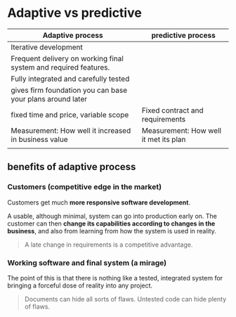 # Adaptive vs predictive

| Adaptive process                                                 | predictive process                    |
|------------------------------------------------------------------|---------------------------------------|
| Iterative development                                            |                                       |
| Frequent delivery on working final system and required features. |                                       |
| Fully integrated and carefully tested                            |                                       |
| gives firm foundation you can base your plans around later       |                                       |
| fixed time and price, variable scope                             | Fixed contract and requirements       |
| Measurement: How well it increased in business value             | Measurement: How well it met its plan |
|                                                                  |                                       |


## benefits of adaptive process

### Customers (competitive edge in the market)

Customers get much **more responsive software development**. 

A usable, although minimal, system can go into production early on. The customer can then **change its capabilities according to changes in the business**, and also from learning from how the system is used in reality.

> A late change in requirements is a competitive advantage.

### Working software and final system (a mirage)

The point of this is that there is nothing like a tested, integrated system for bringing a forceful dose of reality into any project.

> Documents can hide all sorts of flaws. Untested code can hide plenty of flaws.

